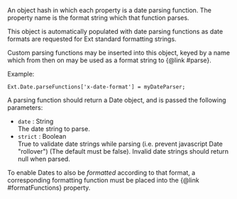 An object hash in which each property is a date parsing function. The property name is the
format string which that function parses.

This object is automatically populated with date parsing functions as
date formats are requested for Ext standard formatting strings.

Custom parsing functions may be inserted into this object, keyed by a name which from then on
may be used as a format string to {@link #parse}.

Example:

    Ext.Date.parseFunctions['x-date-format'] = myDateParser;

A parsing function should return a Date object, and is passed the following parameters:

<div class="mdetail-params"><ul>
<li><code>date</code> : String<div class="sub-desc">The date string to parse.</div></li>
<li><code>strict</code> : Boolean<div class="sub-desc">True to validate date strings while parsing
(i.e. prevent javascript Date "rollover") (The default must be false).
Invalid date strings should return null when parsed.</div></li>
</ul></div>

To enable Dates to also be <i>formatted</i> according to that format, a corresponding
formatting function must be placed into the {@link #formatFunctions} property.
